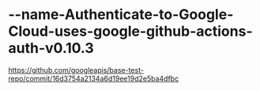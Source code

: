 # --name-Authenticate-to-Google-Cloud-uses-google-github-actions-auth-v0.10.3
https://github.com/googleapis/base-test-repo/commit/16d3754a2134a6d19ee19d2e5ba4dfbc
